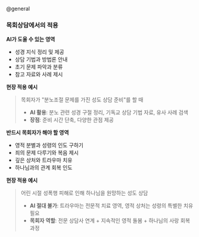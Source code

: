 @general

### 목회상담에서의 적용

**AI가 도울 수 있는 영역**

- 성경 지식 정리 및 제공
- 상담 기법과 방법론 안내
- 초기 문제 파악과 분류
- 참고 자료와 사례 제시

**현장 적용 예시**

> 목회자가 "분노조절 문제를 가진 성도 상담 준비"를 할 때
>
> - **AI 활용**: 분노 관련 성경 구절 정리, 기독교 상담 기법 자료, 유사 사례 검색
> - **장점**: 준비 시간 단축, 다양한 관점 제공

**반드시 목회자가 해야 할 영역**

- 영적 분별과 성령의 인도 구하기
- 죄의 문제 다루기와 복음 제시
- 깊은 상처와 트라우마 치유
- 하나님과의 관계 회복 인도

**현장 적용 예시**

> 어린 시절 성폭행 피해로 인해 하나님을 원망하는 성도 상담
>
> - **AI 절대 불가**: 트라우마는 전문적 치료 영역, 영적 상처는 성령의 특별한 치유 필요
> - **목회자 역할**: 전문 상담사 연계 + 지속적인 영적 돌봄 + 하나님의 사랑 회복 과정

